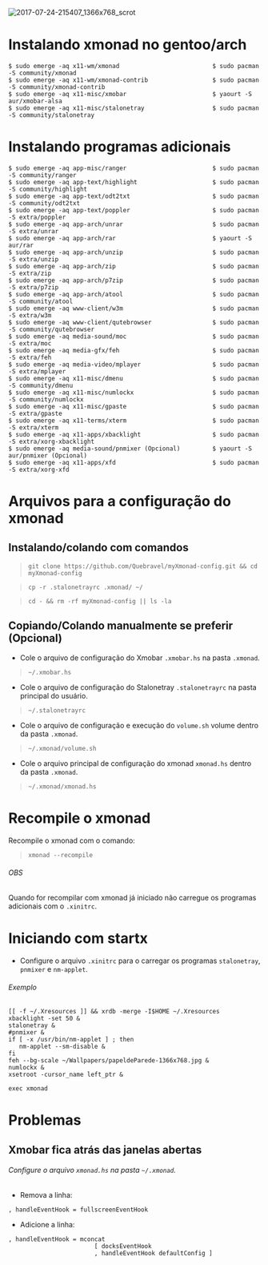 ![2017-07-24-215407_1366x768_scrot](https://user-images.githubusercontent.com/15035135/28550940-fcda0d16-70ba-11e7-9111-c7dd9f8189e9.png)

# Instalando xmonad no gentoo/arch
```
$ sudo emerge -aq x11-wm/xmonad                          $ sudo pacman -S community/xmonad
$ sudo emerge -aq x11-wm/xmonad-contrib                  $ sudo pacman -S community/xmonad-contrib
$ sudo emerge -aq x11-misc/xmobar                        $ yaourt -S aur/xmobar-alsa
$ sudo emerge -aq x11-misc/stalonetray                   $ sudo pacman -S community/stalonetray
```

# Instalando programas adicionais
```
$ sudo emerge -aq app-misc/ranger                        $ sudo pacman -S community/ranger
$ sudo emerge -aq app-text/highlight                     $ sudo pacman -S community/highlight
$ sudo emerge -aq app-text/odt2txt                       $ sudo pacman -S community/odt2txt
$ sudo emerge -aq app-text/poppler                       $ sudo pacman -S extra/poppler
$ sudo emerge -aq app-arch/unrar                         $ sudo pacman -S extra/unrar
$ sudo emerge -aq app-arch/rar                           $ yaourt -S aur/rar
$ sudo emerge -aq app-arch/unzip                         $ sudo pacman -S extra/unzip
$ sudo emerge -aq app-arch/zip                           $ sudo pacman -S extra/zip
$ sudo emerge -aq app-arch/p7zip                         $ sudo pacman -S extra/p7zip
$ sudo emerge -aq app-arch/atool                         $ sudo pacman -S community/atool
$ sudo emerge -aq www-client/w3m                         $ sudo pacman -S extra/w3m
$ sudo emerge -aq www-client/qutebrowser                 $ sudo pacman -S community/qutebrowser
$ sudo emerge -aq media-sound/moc                        $ sudo pacman -S extra/moc
$ sudo emerge -aq media-gfx/feh                          $ sudo pacman -S extra/feh
$ sudo emerge -aq media-video/mplayer                    $ sudo pacman -S extra/mplayer
$ sudo emerge -aq x11-misc/dmenu                         $ sudo pacman -S community/dmenu
$ sudo emerge -aq x11-misc/numlockx                      $ sudo pacman -S community/numlockx
$ sudo emerge -aq x11-misc/gpaste                        $ sudo pacman -S extra/gpaste
$ sudo emerge -aq x11-terms/xterm                        $ sudo pacman -S extra/xterm
$ sudo emerge -aq x11-apps/xbacklight                    $ sudo pacman -S extra/xorg-xbacklight
$ sudo emerge -aq media-sound/pnmixer (Opcional)         $ yaourt -S aur/pnmixer (Opcional)
$ sudo emerge -aq x11-apps/xfd                           $ sudo pacman -S extra/xorg-xfd
```
# Arquivos para a configuração do xmonad


## Instalando/colando com comandos
> `git clone https://github.com/Quebravel/myXmonad-config.git && cd myXmonad-config`

> `cp -r .stalonetrayrc .xmonad/ ~/`

> `cd - && rm -rf myXmonad-config || ls -la`

## Copiando/Colando manualmente se preferir (Opcional)
- Cole o arquivo de configuração do Xmobar `.xmobar.hs` na pasta `.xmonad`.

> `~/.xmobar.hs`

- Cole o arquivo de configuração do Stalonetray `.stalonetrayrc` na pasta principal do usuário.

> `~/.stalonetrayrc`

- Cole o arquivo de configuração e execução do `volume.sh` volume dentro da pasta `.xmonad`.

> `~/.xmonad/volume.sh`

- Cole o arquivo principal de configuração do xmonad `xmonad.hs` dentro da pasta `.xmonad`.

> `~/.xmonad/xmonad.hs`

# Recompile o xmonad
Recompile o xmonad com o comando:

> `xmonad --recompile`

###### OBS 
Quando for recompilar com xmonad já iniciado não carregue os programas adicionais com o `.xinitrc`.

# Iniciando com startx

- Configure o arquivo `.xinitrc` para o carregar os programas `stalonetray`, `pnmixer` e `nm-applet`.

###### Exemplo
```
[[ -f ~/.Xresources ]] && xrdb -merge -I$HOME ~/.Xresources
xbacklight -set 50 &
stalonetray &
#pnmixer &
if [ -x /usr/bin/nm-applet ] ; then
   nm-applet --sm-disable &
fi   
feh --bg-scale ~/Wallpapers/papeldeParede-1366x768.jpg &
numlockx &
xsetroot -cursor_name left_ptr &

exec xmonad
```

# Problemas

## Xmobar fica atrás das janelas abertas

###### Configure o arquivo `xmonad.hs` na pasta `~/.xmonad`.

- Remova a linha:
```
, handleEventHook = fullscreenEventHook
```
- Adicione a linha:
```
, handleEventHook = mconcat                         
                        [ docksEventHook
                        , handleEventHook defaultConfig ]
```

